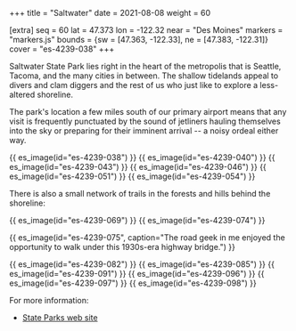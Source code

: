 +++
title = "Saltwater"
date = 2021-08-08
weight = 60

[extra]
seq = 60
lat = 47.373
lon = -122.32
near = "Des Moines"
markers = "markers.js"
bounds = {sw = [47.363, -122.33], ne = [47.383, -122.31]}
cover = "es-4239-038"
+++

Saltwater State Park lies right in the heart of the metropolis that is Seattle, Tacoma, and the many cities in between. The shallow tidelands appeal to divers and clam diggers and the rest of us who just like to explore a less-altered shoreline.

<!-- more -->

The park's location a few miles south of our primary airport means that any visit is frequently punctuated by the sound of jetliners hauling themselves into the sky or preparing for their imminent arrival -- a noisy ordeal either way.

{{ es_image(id="es-4239-038") }}
{{ es_image(id="es-4239-040") }}
{{ es_image(id="es-4239-043") }}
{{ es_image(id="es-4239-046") }}
{{ es_image(id="es-4239-051") }}
{{ es_image(id="es-4239-054") }}

There is also a small network of trails in the forests and hills behind the shoreline:

{{ es_image(id="es-4239-069") }}
{{ es_image(id="es-4239-074") }}

{{ es_image(id="es-4239-075", caption="The road geek in me enjoyed the opportunity to walk under this 1930s-era highway bridge.") }}

{{ es_image(id="es-4239-082") }}
{{ es_image(id="es-4239-085") }}
{{ es_image(id="es-4239-091") }}
{{ es_image(id="es-4239-096") }}
{{ es_image(id="es-4239-097") }}
{{ es_image(id="es-4239-098") }}

For more information:

* [State Parks web site](https://parks.state.wa.us/578/Saltwater)
